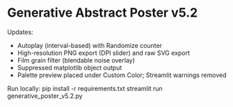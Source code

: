 # Generative Abstract Poster v5.2

Updates:
- Autoplay (interval-based) with Randomize counter
- High-resolution PNG export (DPI slider) and raw SVG export
- Film grain filter (blendable noise overlay)
- Suppressed matplotlib object output
- Palette preview placed under Custom Color; Streamlit warnings removed

Run locally:
pip install -r requirements.txt
streamlit run generative_poster_v5.2.py

